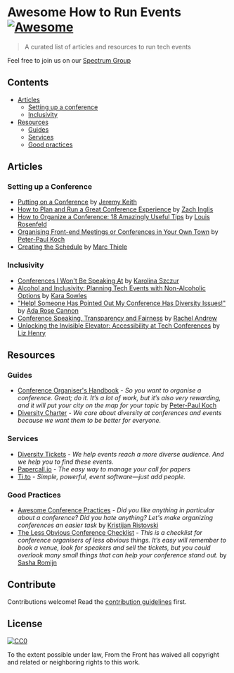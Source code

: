 # Awesome How to Run Events [![Awesome](https://cdn.rawgit.com/sindresorhus/awesome/d7305f38d29fed78fa85652e3a63e154dd8e8829/media/badge.svg)](https://github.com/sindresorhus/awesome)

> A curated list of articles and resources to run tech events

Feel free to join us on our [Spectrum Group](https://spectrum.chat/events-organisers)



## Contents

- [Articles](#articles)
    - [Setting up a conference](#setting-up-a-conference)
    - [Inclusivity](#inclusivity)
- [Resources](#resources)
    - [Guides](#guides)
    - [Services](#services)
    - [Good practices](#good-practices)

## Articles

### Setting up a Conference
- [Putting on a Conference](https://adactio.com/journal/12595) by [Jeremy Keith](https://twitter.com/adactio)
- [How to Plan and Run a Great Conference Experience](https://www.smashingmagazine.com/2014/08/plan-and-run-a-great-conference/) by [Zach Inglis](https://twitter.com/zachinglis)
- [How to Organize a Conference: 18 Amazingly Useful Tips](https://medium.com/tedx-experience/how-to-organize-a-conference-567fb50ccdbd) by [Louis Rosenfeld](https://twitter.com/louisrosenfeld)
- [Organising Front-end Meetings or Conferences in Your Own Town](https://www.quirksmode.org/blog/archives/2010/10/organising_fron.html) by [Peter-Paul Koch](https://twitter.com/ppk)
- [Creating the Schedule](https://beyondtellerrand.com/blog/creating-the-schedule) by [Marc Thiele](https://twitter.com/marcthiele)


### Inclusivity
- [Conferences I Won't Be Speaking At](https://medium.com/@fox/conferences-i-wont-be-speaking-at-a60b9beed97b) by [Karolina Szczur](https://twitter.com/fox)
- [Alcohol and Inclusivity: Planning Tech Events with Non-Alcoholic Options](https://modelviewculture.com/pieces/alcohol-and-inclusivity-planning-tech-events-with-non-alcoholic-options) by [Kara Sowles](https://twitter.com/FeyNudibranch)
- ["Help! Someone Has Pointed Out My Conference Has Diversity Issues!"](https://medium.com/samsung-internet-dev/help-someone-has-pointed-out-my-conference-has-diversity-issues-c1162a1e8d4c) by [Ada Rose Cannon](https://twitter.com/Lady_Ada_King)
- [Conference Speaking, Transparency and Fairness](https://rachelandrew.co.uk/archives/2014/05/02/conference-speaking-transparency-and-fairness/) by [Rachel Andrew](https://twitter.com/rachelandrew)
- [Unlocking the Invisible Elevator: Accessibility at Tech Conferences](https://modelviewculture.com/pieces/unlocking-the-invisible-elevator-accessibility-at-tech-conferences) by [Liz Henry](https://twitter.com/lizhenry)

## Resources

### Guides
- [Conference Organiser's Handbook](https://www.quirksmode.org/coh/) - _So you want to organise a conference. Great; do it. It’s a lot of work, but it’s also very rewarding, and it will put your city on the map for your topic_ by [Peter-Paul Koch](https://twitter.com/ppk)
- [Diversity Charter](https://diversitycharter.org) - _We care about diversity at conferences and events because we want them to be better for everyone._

### Services
- [Diversity Tickets](https://diversitytickets.org/) - _We help events reach a more diverse audience. And we help you to find these events._
- [Papercall.io](https://www.papercall.io/) - _The easy way to manage your call for papers_
- [Ti.to](https://ti.to/) - _Simple, powerful, event software—just add people._

### Good Practices
- [Awesome Conference Practices](https://github.com/kitze/awesome-conference-practices) - _Did you like anything in particular about a conference? Did you hate anything? Let's make organizing conferences an easier task_ by [Kristijan Ristovski](https://twitter.com/thekitze)
- [The Less Obvious Conference Checklist](https://github.com/mxsasha/lessobviouschecklist) - _This is a checklist for conference organisers of less obvious things. It’s easy will remember to book a venue, look for speakers and sell the tickets, but you could overlook many small things that can help your conference stand out._ by [Sasha Romijn](https://twitter.com/mxsash)

## Contribute

Contributions welcome! Read the [contribution guidelines](contributing.md) first.


## License

[![CC0](https://mirrors.creativecommons.org/presskit/buttons/88x31/svg/cc-zero.svg)](https://creativecommons.org/publicdomain/zero/1.0/)

To the extent possible under law, From the Front has waived all copyright and related or neighboring rights to this work.
